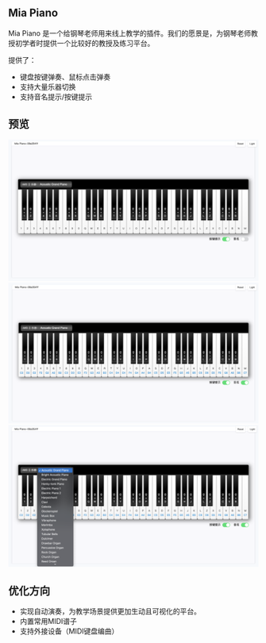 ## Mia Piano

Mia Piano 是一个给钢琴老师用来线上教学的插件。我们的愿景是，为钢琴老师教授初学者时提供一个比较好的教授及练习平台。

提供了：
* 键盘按键弹奏、鼠标点击弹奏
* 支持大量乐器切换
* 支持音名提示/按键提示

## 预览

![预览一](./preview/1.png)  
![预览二](./preview/2.png)  
![预览三](./preview/3.png)

## 优化方向

- 实现自动演奏，为教学场景提供更加生动且可视化的平台。
- 内置常用MIDI谱子
- 支持外接设备（MIDI键盘编曲）